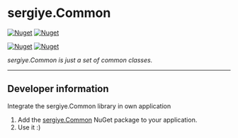# sergiye.Common

[![Nuget](https://img.shields.io/nuget/v/sergiye.Common?style=for-the-badge)](https://www.nuget.org/packages/sergiye.Common/)
[![Nuget](https://img.shields.io/nuget/dt/sergiye.Common?label=nuget-downloads&style=for-the-badge)](https://www.nuget.org/packages/sergiye.Common/)

[![Nuget](https://img.shields.io/nuget/v/sergiye.Common.UI?style=for-the-badge)](https://www.nuget.org/packages/sergiye.Common.UI/)
[![Nuget](https://img.shields.io/nuget/dt/sergiye.Common.UI?label=nuget-downloads&style=for-the-badge)](https://www.nuget.org/packages/sergiye.Common.UI/)

*sergiye.Common is just a set of common classes.*

----

## Developer information

Integrate the sergiye.Common library in own application 

1. Add the [sergiye.Common](https://www.nuget.org/packages/sergiye.Common/) NuGet package to your application.
2. Use it :)
